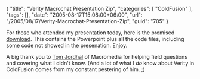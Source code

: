 {
	"title": "Verity Macrochat Presentation Zip",
	"categories": [
		"ColdFusion"
	],
	"tags": [],
	"date": "2005-08-17T15:08:00+06:00",
	"url": "/2005/08/17/Verity-Macrochat-Presentation-Zip",
	"guid": "705"
}

For those who attended my presentation today, here is the promised <a href="http://ray.camdenfamily.com/downloads/verity_macro.zip">download</a>. This contains the Powerpoint plus all the code files, including some code not showed in the presenation. Enjoy.

A big thank you to <a href="http://tjordahl.blogspot.com/">Tom Jordhal</a> of Macromedia for helping field questions and covering what I didn't know. (And a lot of what I <i>do</i> know about Verity in ColdFusion comes from my constant pestering of him. ;)
